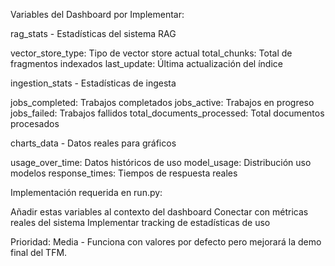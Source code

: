 Variables del Dashboard por Implementar:

rag_stats - Estadísticas del sistema RAG

vector_store_type: Tipo de vector store actual
total_chunks: Total de fragmentos indexados
last_update: Última actualización del índice


ingestion_stats - Estadísticas de ingesta

jobs_completed: Trabajos completados
jobs_active: Trabajos en progreso
jobs_failed: Trabajos fallidos
total_documents_processed: Total documentos procesados


charts_data - Datos reales para gráficos

usage_over_time: Datos históricos de uso
model_usage: Distribución uso modelos
response_times: Tiempos de respuesta reales



Implementación requerida en run.py:

Añadir estas variables al contexto del dashboard
Conectar con métricas reales del sistema
Implementar tracking de estadísticas de uso

Prioridad: Media - Funciona con valores por defecto pero mejorará la demo final del TFM.
